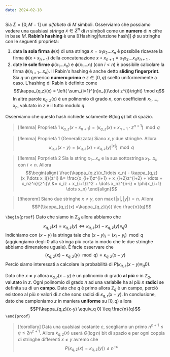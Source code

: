 ```yaml
---
date: 2024-02-18
---
```

Sia $\Sigma = \left[0,M-1\right]$ un *alfabeto* di $M$ simboli.
Osserviamo che possiamo vedere una qualsiasi *stringa* $x \in \Sigma^n$ di $n$ simboli come un **numero** di $n$ cifre in base $M$.
**Rabin’s hashing** è una [[Hashing|funzione hash]] $\phi$ su stringhe con le seguenti proprietà:
1. data **la sola firma** $\phi(x)$ di una stringa $x = x_1x_2\dots x_n$ è possibile ricavare la firma $\phi(x \circ x_{n+1})$ della concatenazione $x \circ x_{n+1} = x_1x_2 \dots x_n x_{n+1}$ .
2. date **le sole firme** $\phi(x_1\dots x_n)$ e $\phi(x_1 \dots x_i)$ (con $i < n$) è possibile calcolare la firma $\phi(x_{i+1} \dots x_n)$.
Il Rabin's hashing è anche detto **sliding fingerprint**.
Sia $q$ un generico **numero primo** e $z \in \left[ 0,q\right)$ scelto uniformemente a caso.
L'hashing di Rabin è definito come 
$$\kappa_{q,z}(x) = \left( \sum_{i=1}^{n}x_{i}\cdot z^{i}\right) \mod q$$
In altre parole $\kappa_{q,z}(x)$ è un polinomio di grado $n$, con coefficienti $x_1,...,x_n$, valutato in $z$ e il tutto modulo $q$.

Osserviamo che questo hash richiede solamente $\Theta(\log{q})$ bit di spazio.

> [!lemma] Proprietà 1
> $\kappa_{q,z}(x \circ x_{n+1}) = (\kappa_{q,z}(x) + x_{n+1}\cdot z^{n+1}) \mod q$

> [!lemma] Proprietà 1 (Generalizzata)
> Siano $x,y$ due stringhe.
> Allora $$\kappa_{q,z}(x \circ y) = (\kappa_{q,z}(x) + \kappa_{q,z}(y)^{|x|}) \mod q$$

> [!lemma] Porprietà 2
> Sia la string $x_1 \dots x_n$ e la sua sottostringa $x_1 \dots x_i$, con $i < n$.
> Allora
> $$\begin{align}
\frac{\kappa_{q,z}(x_1\dots x_n) - \kappa_{q,z}(x_1\dots x_i)}{z^i}
&= \frac{x_{i+1}z^{i+1} + x_{i+2}z^{i+2} +  \dots + x_nz^n}{z^i}\\
&= x_iz + x_{i+1}z^2 + \dots x_nz^{n-i} = \phi(x_{i+1} \dots x_n)
> \end{align}$$

> [!theorem]
> Siano due stringhe $x \neq y$, con $\max\{ |x|, |y|\} = n$.
> Allora $$P(\kappa_{q,z}(x) =\kappa_{q,z}(y)) \leq \frac{n}{q}$$

`\begin{proof}`
Dato che siamo in $\mathbb{Z}_q$ allora abbiamo che $$\kappa_{q,z}(x) =\kappa_{q,z}(y) \iff \kappa_{q,z}(x) - \kappa_{q,z}(y) \equiv_q 0$$
Indichiamo con $(x-y)$ la stringa tale che $(x-y)_i = (x_i - y_i) \mod q$ (aggiungiamo degli $0$ alla stringa più corta in modo che le due stringhe abbiamo dimensione uguale).
È facie osservare che $$(\kappa_{q,z}(x) - \kappa_{q,z}(y) \mod q) = \kappa_{q,z}(x-y)$$
Perciò siamo interessati a calcolare la probabilità di $P(\kappa_{q,z}(x-y) \equiv_q 0)$.

Dato che $x \neq y$ allora $\kappa_{q,r}(x-y)$ è un polinomio di grado **al più** $n$ in $\mathbb{Z}_q$, valutato in $z$.
Ogni polinomio di grado $n$ ad una variabile ha al più $n$ **radici** se definita su di un **campo**.
Dato che $q$ è primo allora $\mathbb{Z}_q$ è un campo, perciò esistono al più $n$ valori di $z$ che sono radici di $\kappa_{q,r}(x-y)$.
In conclusione, dato che campioniamo $z$ in maniera **uniforme** su $\left[ 0,q \right)$ allora $$P(\kappa_{q,z}(x-y) \equiv_q 0) \leq \frac{n}{q}$$
`\end{proof}`

> [!corollary]
> Data una qualsiasi costante $c$, scegliamo un primo $n^{c+1} \leq q \leq 2n^{c+1}$.
> Allora $\kappa_{q,z}(x)$ userà $\Theta(\log{n})$ bit di spazio e per ogni coppia di stringhe differenti $x \neq y$ avremo che $$P(\kappa_{q,z}(x) = \kappa_{q,z}(y)) \leq n^{-c}$$
> 